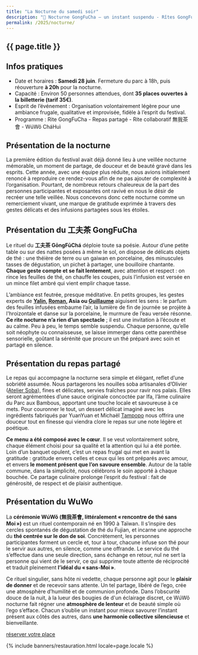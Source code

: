 ```yaml
---
title: "La Nocturne du samedi soir"
description: "🌙 Nocturne GongFuCha – un instant suspendu - Rîtes GongFuCha - Repas partagé - Rîte collaboratif - "
permalink: /2025/nocturne/
---
```


<section class="section">
  <div class="wrapper" markdown="1">

# {{ page.title }}


## Infos pratiques

- Date et horaires : **Samedi 28 juin**. Fermeture du parc à 18h, puis réouverture **à 20h** pour la nocturne.
- Capacité : Environ 50 personnes attendues, dont **35 places ouvertes à la billetterie (tarif 35€)**.
- Esprit de l’événement : Organisation volontairement légère pour une ambiance frugale, qualitative et improvisée, fidèle à l’esprit du festival.
- Programme : Rite GongFuCha - Repas partagé - Rite collaboratif 無我茶會 - WúWǒ CháHuì

## Présentation de la nocturne

La première édition du festival avait déjà donné lieu à une veillée nocturne mémorable, un moment de partage, de douceur et de beauté gravé dans les esprits. Cette année, avec une équipe plus réduite, nous avions initialement renoncé à reproduire ce rendez-vous afin de ne pas ajouter de complexité à l’organisation. Pourtant, de nombreux retours chaleureux de la part des personnes participantes et exposantes ont ravivé en nous le désir de recréer une telle veillée. Nous concevons donc cette nocturne comme un remerciement vivant, une marque de gratitude exprimée à travers des gestes délicats et des infusions partagées sous les étoiles.

## Présentation du 工夫茶 GongFuCha

Le rituel du **工夫茶 GōngFūChá** déploie toute sa poésie. Autour d’une petite table ou sur des nattes posées à même le sol, on dispose de délicats objets de thé : une théière de terre ou un gaiwan en porcelaine, des minuscules tasses de dégustation, un pichet à partager, une bouilloire chantante. **Chaque geste compte et se fait lentement**, avec attention et respect : on rince les feuilles de thé, on chauffe les coupes, puis l’infusion est versée en un mince filet ambré qui vient emplir chaque tasse.

L’ambiance est feutrée, presque méditative. En petits groupes, les gestes experts de **[Yalin](/2025/programme/#rite-attitude), [Roman](/2025/programme/#partage-the), Asia ou [Guillaume](/2025/programme/#degustations-itinerantes)** aiguisent les sens : le parfum des feuilles infusées embaume l’air, la lumière de fin de journée se projète à l'hroizontale et danse sur la porcelaine, le murmure de l’eau versée résonne. **Ce rite nocturne n’a rien d’un spectacle** ; il est une invitation à l’écoute et au calme. Peu à peu, le temps semble suspendu. Chaque personne, qu’elle soit néophyte ou connaisseuse, se laisse immerger dans cette parenthèse sensorielle, goûtant la sérénité que procure un thé préparé avec soin et partagé en silence.

## Présentation du repas partagé

Le repas qui accompagne la nocturne sera simple et élégant, reflet d’une sobriété assumée. Nous partagerons les nouilles soba artisanales d’Olivier ([Atelier Soba](https://atelier-soba.com/a-propos-de/)), fines et délicates, servies fraîches pour ravir nos palais. Elles seront agrémentées d’une sauce originale concoctée par Ifa, l’âme culinaire du Parc aux Bambous, apportant une touche locale et savoureuse à ce mets. Pour couronner le tout, un dessert délicat imaginé avec les ingrédients fabriqués par YuanYuan et Michaël [Tampopo](https://tampopo.bio/etre-apropos/) nous offrira une douceur tout en finesse qui viendra clore le repas sur une note légère et poétique.

**Ce menu a été composé avec le cœur**. Il se veut volontairement sobre, chaque élément choisi pour sa qualité et la attention qui lui a été portée. Loin d’un banquet opulent, c’est un repas frugal qui met en avant la gratitude : gratitude envers celles et ceux qui les ont préparés avec amour, et envers **le moment présent que l’on savoure ensemble**. Autour de la table commune, dans la simplicité, nous célébrons le soin apporté à chaque bouchée. Ce partage culinaire prolonge l’esprit du festival : fait de générosité, de respect et de plaisir authentique.

## Présentation du WuWo

La **cérémonie WúWǒ (無我茶會, littéralement « rencontre de thé sans Moi »)** est un rituel contemporain né en 1990 à Taïwan. Il s’inspire des cercles spontanés de dégustation de thé du Fujian, et incarne une approche du **thé centrée sur le don de soi**. Concrètement, les personnes participantes forment un cercle et, tour à tour, chacune infuse son thé pour le servir aux autres, en silence, comme une offrande. Le service du thé s’effectue dans une seule direction, sans échange en retour, nul ne sert la personne qui vient de le servir, ce qui supprime toute attente de réciprocité et traduit pleinement **l’idéal du « sans-Moi »**.

Ce rituel singulier, sans hôte ni vedette, chaque personne agit pour le **plaisir de donner** et de recevoir sans attente. Un tel partage, libéré de l’ego, crée une atmosphère d’humilité et de communion profonde. Dans l’obscurité douce de la nuit, à la lueur des bougies de d'un éclairage discret, ce WúWǒ nocturne fait régner une **atmosphère de lenteur** et de beauté simple où l’ego s’efface. Chacun s’oublie un instant pour mieux savourer l’instant présent aux côtés des autres, dans **une harmonie collective silencieuse** et bienveillante. 


<p class="text-center">
  <a class="button" data-text="réserver votre place" href="https://boutique.gongfucha.fr/products/tick6_ticket-assiette-et-dessert-miki-and-fred/" title="réserver votre place" target="_blank">
    <span class="button-inner">réserver votre place</span>
  </a>
</p>

  </div>
</section>

{% include banners/restauration.html locale=page.locale %}
